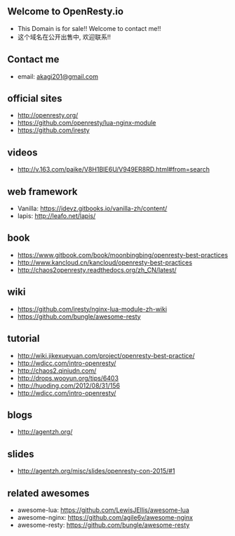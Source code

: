 ## Welcome to OpenResty.io

* This Domain is for sale!! Welcome to contact me!!
* 这个域名在公开出售中, 欢迎联系!!

## Contact me

* email: <akagi201@gmail.com>

## official sites
* <http://openresty.org/>
* <https://github.com/openresty/lua-nginx-module>
* <https://github.com/iresty>

## videos
* <http://v.163.com/paike/V8H1BIE6U/V949ER8RD.html#from=search>

## web framework
* Vanilla: <https://idevz.gitbooks.io/vanilla-zh/content/>
* lapis: <http://leafo.net/lapis/>

## book
* <https://www.gitbook.com/book/moonbingbing/openresty-best-practices>
* <http://www.kancloud.cn/kancloud/openresty-best-practices>
* <http://chaos2openresty.readthedocs.org/zh_CN/latest/>

## wiki
* <https://github.com/iresty/nginx-lua-module-zh-wiki>
* <https://github.com/bungle/awesome-resty>

## tutorial
* <http://wiki.jikexueyuan.com/project/openresty-best-practice/>
* <http://wdicc.com/intro-openresty/>
* <http://chaos2.qiniudn.com/>
* <http://drops.wooyun.org/tips/6403>
* <http://huoding.com/2012/08/31/156>
* <http://wdicc.com/intro-openresty/>

## blogs
* <http://agentzh.org/>

## slides
* <http://agentzh.org/misc/slides/openresty-con-2015/#1>

## related awesomes
* awesome-lua: <https://github.com/LewisJEllis/awesome-lua>
* awesome-nginx: <https://github.com/agile6v/awesome-nginx>
* awesome-resty: <https://github.com/bungle/awesome-resty>
